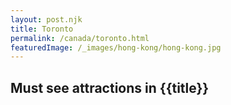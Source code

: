 ```yaml
---
layout: post.njk
title: Toronto
permalink: /canada/toronto.html
featuredImage: /_images/hong-kong/hong-kong.jpg
---
```

## Must see attractions in {{title}}
